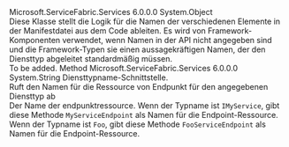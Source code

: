 <Type Name="ServiceNameFormat" FullName="Microsoft.ServiceFabric.Services.ServiceNameFormat">
  <TypeSignature Language="C#" Value="public static class ServiceNameFormat" />
  <TypeSignature Language="ILAsm" Value=".class public auto ansi abstract sealed beforefieldinit ServiceNameFormat extends System.Object" />
  <TypeSignature Language="DocId" Value="T:Microsoft.ServiceFabric.Services.ServiceNameFormat" />
  <TypeSignature Language="VB.NET" Value="Public Class ServiceNameFormat" />
  <TypeSignature Language="F#" Value="type ServiceNameFormat = class" />
  <AssemblyInfo>
    <AssemblyName>Microsoft.ServiceFabric.Services</AssemblyName>
    <AssemblyVersion>6.0.0.0</AssemblyVersion>
  </AssemblyInfo>
  <Base>
    <BaseTypeName>System.Object</BaseTypeName>
  </Base>
  <Interfaces />
  <Docs>
    <summary>
            Diese Klasse stellt die Logik für die Namen der verschiedenen Elemente in der Manifestdatei aus dem Code ableiten. Es wird von Framework-Komponenten verwendet, wenn Namen in der API nicht angegeben sind und die Framework-Typen sie einen aussagekräftigen Namen, der den Diensttyp abgeleitet standardmäßig müssen.
            </summary>
    <remarks>To be added.</remarks>
  </Docs>
  <Members>
    <Member MemberName="GetEndpointName">
      <MemberSignature Language="C#" Value="public static string GetEndpointName (Type serviceInterfaceType);" />
      <MemberSignature Language="ILAsm" Value=".method public static hidebysig string GetEndpointName(class System.Type serviceInterfaceType) cil managed" />
      <MemberSignature Language="DocId" Value="M:Microsoft.ServiceFabric.Services.ServiceNameFormat.GetEndpointName(System.Type)" />
      <MemberSignature Language="VB.NET" Value="Public Shared Function GetEndpointName (serviceInterfaceType As Type) As String" />
      <MemberSignature Language="F#" Value="static member GetEndpointName : Type -&gt; string" Usage="Microsoft.ServiceFabric.Services.ServiceNameFormat.GetEndpointName serviceInterfaceType" />
      <MemberType>Method</MemberType>
      <AssemblyInfo>
        <AssemblyName>Microsoft.ServiceFabric.Services</AssemblyName>
        <AssemblyVersion>6.0.0.0</AssemblyVersion>
      </AssemblyInfo>
      <ReturnValue>
        <ReturnType>System.String</ReturnType>
      </ReturnValue>
      <Parameters>
        <Parameter Name="serviceInterfaceType" Type="System.Type" />
      </Parameters>
      <Docs>
        <param name="serviceInterfaceType">Diensttypname-Schnittstelle.</param>
        <summary>
            Ruft den Namen für die Ressource von Endpunkt für den angegebenen Diensttyp ab
            </summary>
        <returns>Der Name der endpunktressource.</returns>
        <remarks>
          <list type="bullet">
            <item>
                    Wenn der Typname ist <code>IMyService</code>, gibt diese Methode <code>MyServiceEndpoint</code> als Namen für die Endpoint-Ressource.
                </item>
            <item>
                    Wenn der Typname ist <code>Foo</code>, gibt diese Methode <code>FooServiceEndpoint</code> als Namen für die Endpoint-Ressource.
                </item>
          </list>
        </remarks>
      </Docs>
    </Member>
  </Members>
</Type>